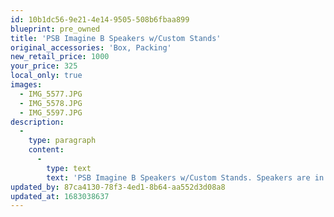 ```yaml
---
id: 10b1dc56-9e21-4e14-9505-508b6fbaa899
blueprint: pre_owned
title: 'PSB Imagine B Speakers w/Custom Stands'
original_accessories: 'Box, Packing'
new_retail_price: 1000
your_price: 325
local_only: true
images:
  - IMG_5577.JPG
  - IMG_5578.JPG
  - IMG_5597.JPG
description:
  -
    type: paragraph
    content:
      -
        type: text
        text: 'PSB Imagine B Speakers w/Custom Stands. Speakers are in very good condition with original boxes and packing. The client custom built a pair of hardwood stands, which are included. '
updated_by: 87ca4130-78f3-4ed1-8b64-aa552d3d08a8
updated_at: 1683038637
---
```

